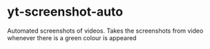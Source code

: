 # yt-screenshot-auto
Automated screenshots of videos. Takes the screenshots from video whenever there is a green colour is appeared
